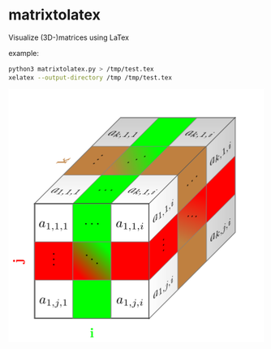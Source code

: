 # matrixtolatex
Visualize (3D-)matrices using LaTex

example:

```bash
python3 matrixtolatex.py > /tmp/test.tex
xelatex --output-directory /tmp /tmp/test.tex
```

![example](example.svg)

